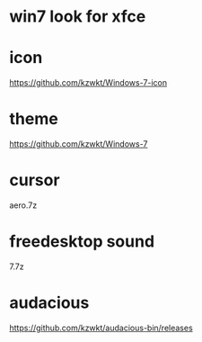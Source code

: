 # win7 look for xfce

# icon
https://github.com/kzwkt/Windows-7-icon

# theme
https://github.com/kzwkt/Windows-7

# cursor
aero.7z

# freedesktop sound
7.7z

# audacious 
https://github.com/kzwkt/audacious-bin/releases

